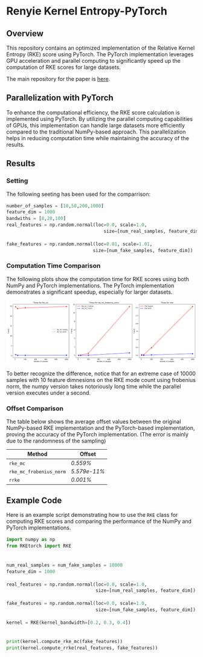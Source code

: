 # Renyie Kernel Entropy-PyTorch

## Overview
This repository contains an optimized implementation of the Relative Kernel Entropy (RKE) score using PyTorch. The PyTorch implementation leverages GPU acceleration and parallel computing to significantly speed up the computation of RKE scores for large datasets. 

The main repository for the paper is <a href='https://github.com/mjalali/renyi-kernel-entropy/tree/main'>here</a>.

## Parallelization with PyTorch
To enhance the computational efficiency, the RKE score calculation is implemented using PyTorch. By utilizing the parallel computing capabilities of GPUs, this implementation can handle large datasets more efficiently compared to the traditional NumPy-based approach. This parallelization helps in reducing computation time while maintaining the accuracy of the results.

## Results
### Setting
The following seeting has been used for the comparrison:
```python
number_of_samples = [10,50,200,1000]
feature_dim = 1000
bandwiths = [8,20,100]
real_features = np.random.normal(loc=0.0, scale=1.0,
                                    size=[num_real_samples, feature_dim])

fake_features = np.random.normal(loc=0.01, scale=1.01,
                                size=[num_fake_samples, feature_dim])
```
### Computation Time Comparison
The following plots show the computation time for RKE scores using both NumPy and PyTorch implementations. The PyTorch implementation demonstrates a significant speedup, especially for larger datasets.

![Computation Times for RKE_MC](rke_time_plots.png)


To better recognize the difference, notice that for an extreme case of 10000 samples with 10 feature dimnesions on the RKE mode count using frobenius norm, the numpy version takes notoriously long time while the parallel version executes under a second.
### Offset Comparison
The table below shows the average offset values between the original NumPy-based RKE implementation and the PyTorch-based implementation, proving the accuracy of the PyTorch implementation. (The error is mainly due to the randomness of the sampling)

| Method                  | Offset |
|-------------------------|--------|
| `rke_mc`                | *0.559%*|
| `rke_mc_frobenius_norm` | *5.579e-11%*|
| `rrke`                  | *0.001%*|


## Example Code
Here is an example script demonstrating how to use the `RKE` class for computing RKE scores and comparing the performance of the NumPy and PyTorch implementations.

```python
import numpy as np
from RKEtorch import RKE


num_real_samples = num_fake_samples = 10000
feature_dim = 1000

real_features = np.random.normal(loc=0.0, scale=1.0,
                                 size=[num_real_samples, feature_dim])

fake_features = np.random.normal(loc=0.0, scale=1.0,
                                 size=[num_fake_samples, feature_dim])

kernel = RKE(kernel_bandwidth=[0.2, 0.3, 0.4])


print(kernel.compute_rke_mc(fake_features))
print(kernel.compute_rrke(real_features, fake_features))
```
